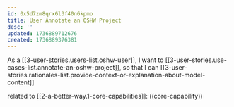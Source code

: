 ```yaml
---
id: 0x5d7zm8qrx6l3f40n6kpmo
title: User Annotate an OSHW Project
desc: ''
updated: 1736889712676
created: 1736889376381
---
```


As a [[3-user-stories.users-list.oshw-user]],
I want to [[3-user-stories.use-cases-list.annotate-an-oshw-project]],
so that I can [[3-user-stories.rationales-list.provide-context-or-explanation-about-model-content]]

related to [[2-a-better-way.1-core-capabilities]]: ((core-capability))
